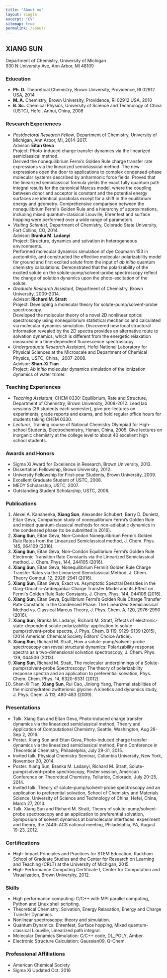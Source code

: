 ---title: "About me"layout: singleexcerpt: "CV"sitemap: truepermalink: /about/---## XIANG SUNDepartment of Chemistry, University of Michigan  930 N University Ave, Ann Arbor, MI 48109### Education* **Ph. D.** Theoretical Chemistry, Brown University, Providence, RI 02912 USA, 2014* **M. A.** Chemistry, Brown University, Providence, RI 02912 USA, 2010 * **B. Sc.** Chemical Physics, University of Science and Technology of China (USTC), Hefei, Anhui, China, 2008### Research Experiences* _Postdoctoral Research Fellow_, Department of Chemistry, University of Michigan, Ann Arbor, MI, 2014-2017.  Advisor: **Eitan Geva**  Project: Photo-induced charge transfer dynamics via the linearized semiclassical method.  Derived the nonequilibrium Fermi’s Golden Rule charge transfer rate expressions via thelinearized semiclassical method. The new expressions open the door to applications to complexcondensed-phase molecular systems described by anharmonic force fields. Proved that thelinearized semiclassical formula yields the exact fully quantum path integral results for thecanonical Marcus model, where the coupling between donor and acceptor is constant and thepotential energy surfaces are identical parabolas except for a shift in the equilibrium energy andgeometry. Comprehensive comparison between the nonequilibrium Fermi’s Golden Rule and ahierarchy of approximations, including mixed quantum-classical Liouville, Ehrenfest and surfacehopping were performed over a wide range of parameters.* _Visiting Scientist_, Department of Chemistry, Colorado State University, Fort Collins, CO, 2014.  Advisor: **Branka M. Ladanyi**  Project: Structure, dynamics and solvation in heterogeneous environments.  Performed molecular dynamics simulation of dye Coumarin 153 in acetonitrile, and constructedthe effective molecular polarizability model for ground and first excited solute from the input of _abinitio_ quantum chemistry calculations. Demonstrated that the polarizability of the excited solute onthe solute-pump/solvent-probe spectroscopy reflect the change of solution dynamics upon thephoto-excitation of the solute.* _Graduate Research Assistant_, Department of Chemistry, Brown University, 2009-2014.  Advisor: **Richard M. Stratt**  Project: Developing a molecular theory for solute-pump/solvent-probe spectroscopy.   Developed the molecular theory of a novel 2D nonlinear optical spectroscopy usingnonequilibrium statistical mechanics and calculated via molecular dynamics simulation. Discoverednew local structural information revealed by the 2D spectra provides an alternative route tosolvation dynamics, which is different from the energetic relaxation measured in a time-dependentfluorescence spectroscopy. * _Undergraduate Research Assistant_, Hefei National Laboratory for Physical Sciences at theMicroscale and Department of Chemical Physics, USTC, China，2007-2008.  Advisor: **Shan-Xi Tian**  Project: _Ab initio_ molecular dynamics simulation of the ionization dynamics of water trimer.  ### Teaching Experiences* _Teaching Assistant_, CHEM 0330: Equilibrium, Rate and Structure, Department of Chemistry,Brown University, 2008-2012. Lead lab sessions (36 students each semester), give pre-lectures on experiments,grade reports and exams, and hold regular office hours for students taking CHEM 0330.* _Lecturer_, Training course of National Chemistry Olympiad for High-school Students,Electrochemistry, Henan, China, 2005. Give lectures on inorganic chemistry at the college level to about40 excellent high school students.### Awards and Honors* Sigma Xi Award for Excellence in Research, Brown University, 2013.* Dissertation Fellowship, Brown University, 2012.* University Fellowship for First-year Students, Brown University, 2009.* Excellent Graduate Student of USTC, 2008.* MEDY Scholarship, USTC, 2007.* Outstanding Student Scholarship, USTC, 2006.### Publications1. Alexei A. Kananenka, **Xiang Sun**, Alexander Schubert, Barry D. Dunietz, Eitan Geva, Comparisonstudy of nonequilibrium Fermi’s Golden Rule and mixed quantum-classical methods fornon-adiabatic dynamics in the condensed phase (to be submitted in 2016).2. **Xiang Sun**, Eitan Geva, Non-Condon Nonequilibrium Fermi’s Golden Rule Rates from theLinearized Semiclassical method, J. Chem. Phys. 145, 064109 (2016).3. **Xiang Sun**, Eitan Geva, Non-Condon Equilibrium Fermi’s Golden Rule Electronic Transition RateConstants via the Linearized Semiclassical method, J. Chem. Phys. 144, 244105 (2016).4. **Xiang Sun**, Eitan Geva, Nonequilibrium Fermi’s Golden Rule Charge Transfer Rates via theLinearized Semiclassical Method, J. Chem. Theory Comput. 12, 2926-2941 (2016).5. **Xiang Sun**, Eitan Geva, Exact vs. Asymptotic Spectral Densities in the Garg-Onuchic-AmbegaokarCharge Transfer Model and its Effect on Fermi's Golden Rule Rate Constants, J. Chem. Phys. 144,044106 (2016).6. **Xiang Sun**, Eitan Geva, Equilibrium Fermi’s Golden Rule Charge Transfer Rate Constants in theCondensed Phase: The Linearized Semiclassical Method vs. Classical Marcus Theory, J. Phys.Chem. A, 120, 2976-2990 (2016).7. **Xiang Sun**, Branka M. Ladanyi, Richard M. Stratt, Effects of electronic-state-dependent solutepolarizability: application to solute-pump/solvent-probe spectra, J. Phys. Chem. B 119, 9129-9139(2015), (2014 American Chemical Society Editors’ Choice Article).8. **Xiang Sun**, Richard M. Stratt, How a solute-pump/solvent-probe spectroscopy can reveal structuraldynamics: Polarizability response spectra as a two-dimensional solvation spectroscopy, J. Chem.Phys. 139, 044506 (2013).9. **Xiang Sun**, Richard M. Stratt, The molecular underpinnings of a Solute-pump/solvent-probeSpectroscopy: The theory of polarizability response spectra and an application to preferentialsolvation, Phys. Chem. Chem. Phys. 14, 6320-6331 (2012).10. Shan-Xi Tian, **Xiang Sun**, Rui Cao, Jinlong Yang, Thermal stabilities of the microhydratedzwitterionic glycine: A kinetics and dynamics study, J. Phys. Chem. A 113, 480-483 (2009).### Presentations* Talk. Xiang Sun and Eitan Geva, Photo-induced charge transfer dynamics via the linearized semiclassical method, Theory and Application of Computational Chemistry, Seattle, Washington, Aug 28-Sep 2, 2016.* Poster. Xiang Sun and Eitan Geva, Photo-induced charge transfer dynamics via the linearized semiclassical method, Penn Conference in Theoretical Chemistry, Philadelphia, July 29-31, 2015.* Invited talk, Physical Chemistry Seminar, Columbia University, New York, November 20, 2014.* Poster. Xiang Sun, Branka M. Ladanyi, Richard M. Stratt, Solute-pump/solvent-probe spectroscopy, Poster session, American Conference on Theoretical Chemistry, Telluride, Colorado, July 20-25, 2014.* Invited talk. Theory of solute-pump/solvent-probe spectroscopy and an application to preferential solvation, School of Chemistry and Materials Science, University of Science and Technology of China, Hefei, China, March 27, 2013.* Talk. Xiang Sun and Richard M. Stratt, Theory of solute-pump/solvent-probe spectroscopy and an application to preferential solvation, Symposium of solvent dynamics at biomolecular interfaces: experiment and theory, the 244th ACS national meeting, Philadelphia, PA, August 19-23, 2012.### Certifications* High-Impact Principles and Practices for STEM Education, Rackham School of Graduate Studiesand the Center for Research on Learning and Teaching (CRLT) at the University of Michigan, 2015.* High-Performance Computing Certificate I, Center for Computation and Visualization, BrownUniversity, 2012.### Skills* High performance computing: C/C++ with MPI parallel computing, Python and Linux shell scripting.* Theoretical Chemistry: Solvation, Energy Relaxation, Energy and Charge Transfer Dynamics.* Nonlinear spectroscopy: theory and simulation.* Quantum Dynamics: Ehrenfest, Surface hopping, Mixed quantum-classical Liouville, Linearized path integral.* Molecular Dynamics Simulation: C/C++ code, DL_POLY, Amber.* Electronic Structure Calculation: Gaussian09, Q-Chem.### Professional Affiliations* American Chemical Society* Sigma XiUpdated Oct. 2016